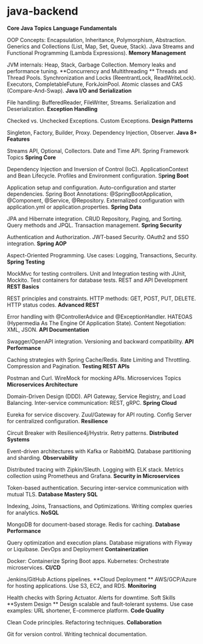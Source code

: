 # java-backend

**Core Java Topics**
**Language Fundamentals**

OOP Concepts: Encapsulation, Inheritance, Polymorphism, Abstraction.
Generics and Collections (List, Map, Set, Queue, Stack).
Java Streams and Functional Programming (Lambda Expressions).
**Memory Management**

JVM internals: Heap, Stack, Garbage Collection.
Memory leaks and performance tuning.
**Concurrency and Multithreading
**
Threads and Thread Pools.
Synchronization and Locks (ReentrantLock, ReadWriteLock).
Executors, CompletableFuture, ForkJoinPool.
Atomic classes and CAS (Compare-And-Swap).
**Java I/O and Serialization**

File handling: BufferedReader, FileWriter, Streams.
Serialization and Deserialization.
**Exception Handling**

Checked vs. Unchecked Exceptions.
Custom Exceptions.
**Design Patterns**

Singleton, Factory, Builder, Proxy.
Dependency Injection, Observer.
**Java 8+ Features**

Streams API, Optional, Collectors.
Date and Time API.
Spring Framework Topics
**Spring Core**

Dependency Injection and Inversion of Control (IoC).
ApplicationContext and Bean Lifecycle.
Profiles and Environment configuration.
S**pring Boot**

Application setup and configuration.
Auto-configuration and starter dependencies.
Spring Boot Annotations: @SpringBootApplication, @Component, @Service, @Repository.
Externalized configuration with application.yml or application.properties.
**Spring Data**

JPA and Hibernate integration.
CRUD Repository, Paging, and Sorting.
Query methods and JPQL.
Transaction management.
**Spring Security**

Authentication and Authorization.
JWT-based Security.
OAuth2 and SSO integration.
**Spring AOP**

Aspect-Oriented Programming.
Use cases: Logging, Transactions, Security.
**Spring Testing**

MockMvc for testing controllers.
Unit and Integration testing with JUnit, Mockito.
Test containers for database tests.
REST and API Development
**REST Basics**

REST principles and constraints.
HTTP methods: GET, POST, PUT, DELETE.
HTTP status codes.
**Advanced REST**

Error handling with @ControllerAdvice and @ExceptionHandler.
HATEOAS (Hypermedia As The Engine Of Application State).
Content Negotiation: XML, JSON.
**API Documentation**

Swagger/OpenAPI integration.
Versioning and backward compatibility.
**API Performance**

Caching strategies with Spring Cache/Redis.
Rate Limiting and Throttling.
Compression and Pagination.
**Testing REST APIs**

Postman and Curl.
WireMock for mocking APIs.
Microservices Topics
**Microservices Architecture**

Domain-Driven Design (DDD).
API Gateway, Service Registry, and Load Balancing.
Inter-service communication: REST, gRPC.
**Spring Cloud**

Eureka for service discovery.
Zuul/Gateway for API routing.
Config Server for centralized configuration.
**Resilience**

Circuit Breaker with Resilience4j/Hystrix.
Retry patterns.
**Distributed Systems**

Event-driven architectures with Kafka or RabbitMQ.
Database partitioning and sharding.
**Observability**

Distributed tracing with Zipkin/Sleuth.
Logging with ELK stack.
Metrics collection using Prometheus and Grafana.
**Security in Microservices**

Token-based authentication.
Securing inter-service communication with mutual TLS.
**Database Mastery
SQL**

Indexing, Joins, Transactions, and Optimizations.
Writing complex queries for analytics.
**NoSQL**

MongoDB for document-based storage.
Redis for caching.
**Database Performance**

Query optimization and execution plans.
Database migrations with Flyway or Liquibase.
DevOps and Deployment
**Containerization**

Docker: Containerize Spring Boot apps.
Kubernetes: Orchestrate microservices.
**CI/CD**

Jenkins/GitHub Actions pipelines.
**Cloud Deployment
**
AWS/GCP/Azure for hosting applications.
Use S3, EC2, and RDS.
**Monitoring**

Health checks with Spring Actuator.
Alerts for downtime.
Soft Skills
**System Design
**
Design scalable and fault-tolerant systems.
Use case examples: URL shortener, E-commerce platform.
**Code Quality**

Clean Code principles.
Refactoring techniques.
**Collaboration**

Git for version control.
Writing technical documentation.
